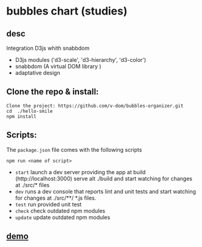 # bubbles chart (studies)

## desc
Integration D3js whith snabbdom

* D3js modules ('d3-scale', 'd3-hierarchy', 'd3-color')
* snabbdom (A virtual DOM library )
* adaptative design

## Clone the repo & install:
```
Clone the project: https://github.com/v-dom/bubbles-organizer.git
cd  ./hello-smile
npm install

```
## Scripts:
The `package.json` file comes with the following scripts

`npm run <name of script>`

* `start` launch a dev server providing the app at build  (http://localhost:3000) serve alt ./build and start watching for changes at ./src/* files
* `dev` runs a dev console that reports lint and unit tests and start watching for changes at ./src/**/ *.js files.
* `test` run provided unit test
* `check` check outdated npm modules
* `update` update  outdated npm modules

## [demo](http://suxxus.github.io/studies/bubbles-hart-snabbdom-d3js-integration.html)

